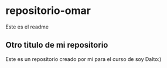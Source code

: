 # repositorio-omar
Este es el readme

## Otro titulo de mi repositorio
Este es un repositorio creado por mi para el curso de soy Dalto:)
